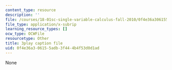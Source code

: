 ```yaml
---
content_type: resource
description: ''
file: /courses/18-01sc-single-variable-calculus-fall-2010/0f4e36a306155adb3f444b4f53d0d1ad_oTTo3qP0Z-I.srt
file_type: application/x-subrip
learning_resource_types: []
ocw_type: OCWFile
resourcetype: Other
title: 3play caption file
uid: 0f4e36a3-0615-5adb-3f44-4b4f53d0d1ad
---
```

None

